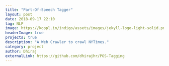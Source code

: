 ```yaml
---
title: "Part-Of-Speech Tagger"
layout: post
date: 2018-09-17 22:10
tag: NLP
image: https://koppl.in/indigo/assets/images/jekyll-logo-light-solid.png
headerImage: true
projects: true
description: "A Web Crawler to crawl NYTimes."
category: project
author: Dhiraj
externalLink: https://github.com/dhirajhr/POS-Tagging
---
```


